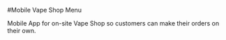 #Mobile Vape Shop Menu

Mobile App for on-site Vape Shop so customers can make their orders on their own. 
